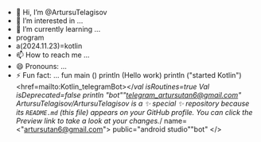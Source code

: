 - 👋 Hi, I’m @ArtursuTelagisov
- 👀 I’m interested in ...
- 🌱 I’m currently learning ...
- program 
- a(2024.11.23)=kotlin 
- 📫 How to reach me ...
- 😄 Pronouns: ...
- ⚡ Fun fact: ...
fun main ()
println (Hello work)
println ("started Kotlin")
<a><href=mailto:Kotlin_telegramBot><settingapplication></*val isRoutines=true 
Val isDeprecated=false 
println "bot""telegram_artursutan6@gmail.com"
ArtursuTelagisov/ArtursuTelagisov is a ✨ special ✨ repository because its `README.md` (this file) appears on your GitHub profile.
You can click the Preview link to take a look at your changes.*/
name=<"artursutan6@gmail.com">
public="android studio""bot"
</>
